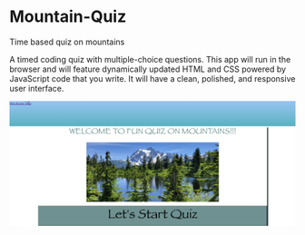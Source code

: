 # Mountain-Quiz
Time based quiz on mountains

A timed coding quiz with multiple-choice questions. This app will run in the browser and will feature dynamically updated HTML and CSS powered by JavaScript code that you write. It will have a clean, polished, and responsive user interface.

![A user clicks through an interactive coding quiz, then enters initials to save the high score before resetting and starting over.](./assets/images/webpageimage.png)